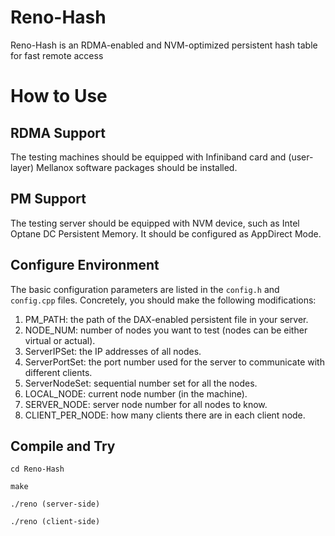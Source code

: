 # Reno-Hash

Reno-Hash is an RDMA-enabled and NVM-optimized persistent hash table for fast remote access


# How to Use

## RDMA Support

The testing machines should be equipped with Infiniband card and (user-layer) Mellanox software packages should be installed.

## PM Support

The testing server should be equipped with NVM device, such as Intel Optane DC Persistent Memory. It should be configured as AppDirect Mode.

## Configure Environment

The basic configuration parameters are listed in the `config.h` and `config.cpp` files. Concretely, you should make the following modifications:

1. PM_PATH: the path of the DAX-enabled persistent file in your server.
2. NODE_NUM: number of nodes you want to test (nodes can be either virtual or actual).
3. ServerIPSet: the IP addresses of all nodes.
4. ServerPortSet: the port number used for the server to communicate with different clients.
5. ServerNodeSet: sequential number set for all the nodes.
6. LOCAL_NODE: current node number (in the machine).
7. SERVER_NODE: server node number for all nodes to know.
8. CLIENT_PER_NODE: how many clients there are in each client node.


## Compile and Try

`cd Reno-Hash`

`make`

`./reno (server-side)`

`./reno (client-side)`
